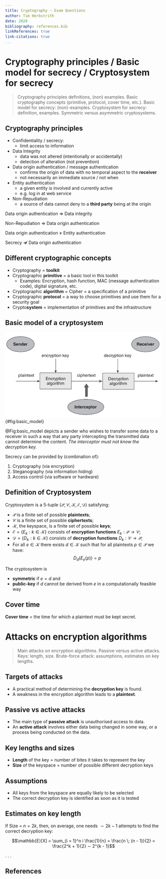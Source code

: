 ```yaml
---
title: Cryptography – Exam Questions
author: Tim Herbstrith
date: 2020
bibliography: references.bib
linkReferences: true
link-citations: true
...
```


# Cryptography principles / Basic model for secrecy / Cryptosystem for secrecy

> Cryptography principles definitions, (non) examples. Basic cryptography
> concepts (primitive, protocol, cover time, etc.). Basic model for secrecy:
> (non)-examples. Cryptosystem for secrecy: definition, examples. Symmetric
> versus asymmetric cryptosystems.

## Cryptography principles

*  Confidentiality / secrecy:
    -  limit access to information
*  Data Integrity
    -  data was not altered (intentionally or accidentally)
    -  detection of alteration (not prevention)
*  Data origin authentication / message authentication
    -  confirms the origin of data with no temporal aspect to the **receiver**
    -  not necessarily an immediate source / not when
*  Entity authentication
    -  a given entity is involved and currently active
    -  e.g. log in at web service
*  Non-Repudiation
    -  a source of data cannot deny to a **third party** being at the origin

Data origin authentication $⇒$ Data integrity

Non-Repudiation $⇒$ Data origin authentication

Data origin authentication $≠$ Entity authentication

Secrecy $\not⇒$ Data origin authentication

## Different cryptographic concepts

*  Cryptography = **toolkit**
*  Cryptographic **primitive** = a basic tool in this toolkit
   -  Examples:
      Encryption, hash function, MAC (message authentication code),
      digital signature, etc.
*  Cryptographic **algorithm** = Cipher = a specification of a primitive
*  Cryptographic **protocol** = a way to choose primitives and use them
   for a security goal
*  Crypto**system** = implementation of primitives and the infrastructure

## Basic model of a cryptosystem

![Basic model of a cryptosystem [@Martin2012]](./imgs/basic_model_for_secrecy.png){#fig:basic_model}

@Fig:basic_model depicts a sender who wishes to transfer some data to a receiver
in such a way that any party intercepting the transmitted data cannot determine
the content. *The interceptor must not know the decryption key.*

Secrecy can be provided by (combination of):

1. Cryptography (via encryption)
2. Steganography (via information hiding)
3. Access control (via software or hardware)

## Definition of Cryptosystem

Cryptosystem is a $5$-tuple $(\mathcal{P, C, K, E, D})$ satisfying:

* $\mathcal{P}$ is a finite set of possible **plaintexts**;
* $\mathcal{C}$ is a finite set of possible **ciphertexts**;
* $\mathcal{K}$, the keyspace, is a finite set of possible **keys**;
* $\mathcal{E} = \lbrace{E_k : k ∈ \mathcal{K}}\rbrace$ consists of **encryption
  functions** $E_k : \mathcal{P → C}$;
* $\mathcal{D} = \lbrace{D_k : k ∈ \mathcal{K}}\rbrace$ consists of **decryption
  functions** $D_k : \mathcal{C → P}$;
* For all $e ∈ \mathcal{K}$ there exists $d ∈ \mathcal{K}$ such that for all
  plaintexts $p ∈ \mathcal{P}$ we have:
  $$D_d(E_e(p)) = p$$

The cryptosystem is

*  **symmetric** if $e = d$ and
*  **public-key** if $d$ cannot be derived from $e$ in a computationally
   feasible way

## Cover time

**Cover time** = the time for which a plaintext must be kept secret.

# Attacks on encryption algorithms

> Main attacks on encryption algorithms. Passive versus active attacks.
> Keys: length, size. Brute-force attack: assumptions, estimates on key lengths.

## Targets of attacks

*  A practical method of determining the **decryption key** is found.
*  A weakness in the encryption algorithm leads to a **plaintext**.

## Passive vs active attacks

*  The main type of **passive attack** is unauthorised access to data.
*  An **active attack** involves either data being changed in some way, or a
   process being conducted on the data.

## Key lengths and sizes

*  **Length** of the key = number of bites it takes to represent the key
*  **Size** of the keyspace = number of possible different decryption keys

## Assumptions

*  All keys from the keyspace are equally likely to be selected
*  The correct decryption key is identified as soon as it is tested

## Estimates on key length

If Size = $n = 2k$, then, on average, one needs $∼ 2k − 1$ attempts to find the
correct decryption key:

$$\mathbb{E}[X] = \sum_{i = 1}^n i \frac{1}{n} =
   \frac{n \; (n - 1)}{2} = \frac{2^k + 1}{2} ∼ 2^{k - 1}$$

. . .

## References
